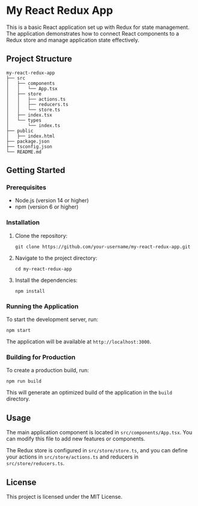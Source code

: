 # My React Redux App

This is a basic React application set up with Redux for state management. The application demonstrates how to connect React components to a Redux store and manage application state effectively.

## Project Structure

```
my-react-redux-app
├── src
│   ├── components
│   │   └── App.tsx
│   ├── store
│   │   ├── actions.ts
│   │   ├── reducers.ts
│   │   └── store.ts
│   ├── index.tsx
│   └── types
│       └── index.ts
├── public
│   ├── index.html
├── package.json
├── tsconfig.json
└── README.md
```

## Getting Started

### Prerequisites

- Node.js (version 14 or higher)
- npm (version 6 or higher)

### Installation

1. Clone the repository:

   ```
   git clone https://github.com/your-username/my-react-redux-app.git
   ```

2. Navigate to the project directory:

   ```
   cd my-react-redux-app
   ```

3. Install the dependencies:

   ```
   npm install
   ```

### Running the Application

To start the development server, run:

```
npm start
```

The application will be available at `http://localhost:3000`.

### Building for Production

To create a production build, run:

```
npm run build
```

This will generate an optimized build of the application in the `build` directory.

## Usage

The main application component is located in `src/components/App.tsx`. You can modify this file to add new features or components.

The Redux store is configured in `src/store/store.ts`, and you can define your actions in `src/store/actions.ts` and reducers in `src/store/reducers.ts`.

## License

This project is licensed under the MIT License.